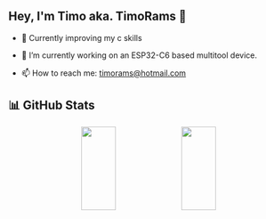## Hey, I'm Timo aka. TimoRams 👋

- 📖 Currently improving my c skills

- 🔭 I’m currently working on an ESP32-C6 based multitool device.

- 📫 How to reach me: timorams@hotmail.com

## 📊 GitHub Stats

<p align="center">
  
  <img src="https://github-readme-stats.vercel.app/api?username=TimoRams&theme=dracula&hide_border=false&include_all_commits=false&count_private=true" height="150" width="35%">

  <img src="https://github-readme-stats.vercel.app/api/top-langs/?username=TimoRams&theme=dracula&hide_border=false" height="150" width="35%">
</p>
